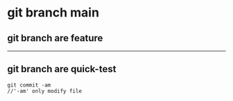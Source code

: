 # git branch main

## git branch are feature
---------
## git branch are quick-test

```
git commit -am 
//'-am' only modify file
```

